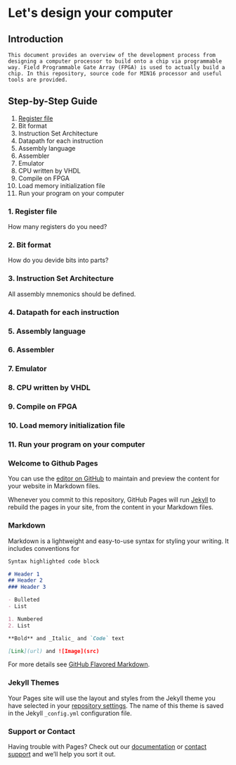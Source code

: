 Let's design your computer
===

## Introduction
    This document provides an overview of the development process from designing a computer processor to build onto a chip via programmable way. Field Programmable Gate Array (FPGA) is used to actually build a chip. In this repository, source code for MIN16 processor and useful tools are provided.

## Step-by-Step Guide

1. [Register file](#1-register-file)
2. Bit format
3. Instruction Set Architecture
4. Datapath for each instruction
5. Assembly language
6. Assembler
7. Emulator
8. CPU written by VHDL
9. Compile on FPGA
10. Load memory initialization file
11. Run your program on your computer

### 1. Register file
How many registers do you need?

### 2. Bit format
How do you devide bits into parts?

### 3. Instruction Set Architecture
All assembly mnemonics should be defined.

### 4. Datapath for each instruction

### 5. Assembly language

### 6. Assembler

### 7. Emulator

### 8. CPU written by VHDL

### 9. Compile on FPGA

### 10. Load memory initialization file

### 11. Run your program on your computer



### Welcome to Github Pages

You can use the [editor on GitHub](https://github.com/tanamim/MIN16/edit/master/README.md) to maintain and preview the content for your website in Markdown files.

Whenever you commit to this repository, GitHub Pages will run [Jekyll](https://jekyllrb.com/) to rebuild the pages in your site, from the content in your Markdown files.

### Markdown

Markdown is a lightweight and easy-to-use syntax for styling your writing. It includes conventions for

```markdown
Syntax highlighted code block

# Header 1
## Header 2
### Header 3

- Bulleted
- List

1. Numbered
2. List

**Bold** and _Italic_ and `Code` text

[Link](url) and ![Image](src)
```

For more details see [GitHub Flavored Markdown](https://guides.github.com/features/mastering-markdown/).

### Jekyll Themes

Your Pages site will use the layout and styles from the Jekyll theme you have selected in your [repository settings](https://github.com/tanamim/MIN16/settings). The name of this theme is saved in the Jekyll `_config.yml` configuration file.

### Support or Contact

Having trouble with Pages? Check out our [documentation](https://help.github.com/categories/github-pages-basics/) or [contact support](https://github.com/contact) and we’ll help you sort it out.
